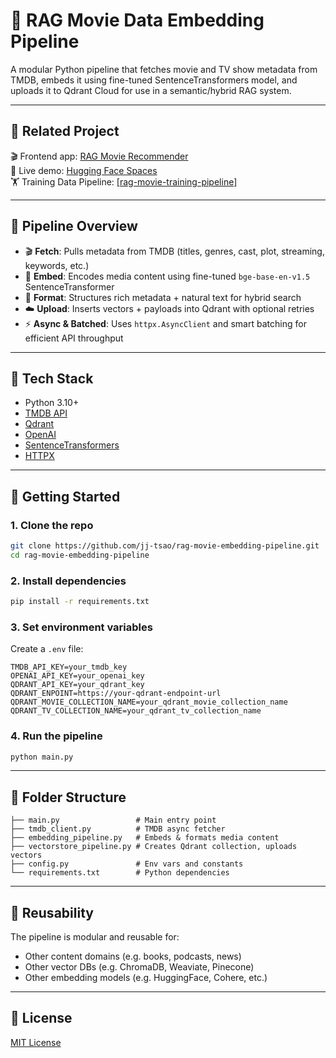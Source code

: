 # 🎥 RAG Movie Data Embedding Pipeline 

A modular Python pipeline that fetches movie and TV show metadata from TMDB, embeds it using fine-tuned SentenceTransformers model, and uploads it to Qdrant Cloud for use in a semantic/hybrid RAG system.

---

## 🔗 Related Project

🎬 Frontend app: [RAG Movie Recommender](https://github.com/jj-tsao/rag-movie-recommender-app)  
🚀 Live demo: [Hugging Face Spaces](https://huggingface.co/spaces/JJTsao/RAG_Movie_Recommendation_Assistant)  
🏋️ Training Data Pipeline: [[rag-movie-training-pipeline]](https://github.com/jj-tsao/rag-movie-training-pipeline)

---

## 🧬 Pipeline Overview

- 🎬 **Fetch**: Pulls metadata from TMDB (titles, genres, cast, plot, streaming, keywords, etc.)
- 🧠 **Embed**: Encodes media content using fine-tuned `bge-base-en-v1.5` SentenceTransformer
- 🧹 **Format**: Structures rich metadata + natural text for hybrid search
- ☁️ **Upload**: Inserts vectors + payloads into Qdrant with optional retries
- ⚡ **Async & Batched**: Uses `httpx.AsyncClient` and smart batching for efficient API throughput

---

## 🔧 Tech Stack

- Python 3.10+
- [TMDB API](https://developer.themoviedb.org/)
- [Qdrant](https://qdrant.tech/)
- [OpenAI](https://platform.openai.com/)
- [SentenceTransformers](https://www.sbert.net/)
- [HTTPX](https://www.python-httpx.org/)

---

## 🚀 Getting Started

### 1. Clone the repo

```bash
git clone https://github.com/jj-tsao/rag-movie-embedding-pipeline.git
cd rag-movie-embedding-pipeline
```

### 2. Install dependencies

```bash
pip install -r requirements.txt
```

### 3. Set environment variables

Create a `.env` file:
```
TMDB_API_KEY=your_tmdb_key
OPENAI_API_KEY=your_openai_key
QDRANT_API_KEY=your_qdrant_key
QDRANT_ENPOINT=https://your-qdrant-endpoint-url
QDRANT_MOVIE_COLLECTION_NAME=your_qdrant_movie_collection_name
QDRANT_TV_COLLECTION_NAME=your_qdrant_tv_collection_name
```

### 4. Run the pipeline

```bash
python main.py
```

---

## 📂 Folder Structure

```
├── main.py                 # Main entry point
├── tmdb_client.py          # TMDB async fetcher
├── embedding_pipeline.py   # Embeds & formats media content
├── vectorstore_pipeline.py # Creates Qdrant collection, uploads vectors
├── config.py               # Env vars and constants
└── requirements.txt        # Python dependencies
```

---

## 🔁 Reusability

The pipeline is modular and reusable for:
- Other content domains (e.g. books, podcasts, news)
- Other vector DBs (e.g. ChromaDB, Weaviate, Pinecone)
- Other embedding models (e.g. HuggingFace, Cohere, etc.)

---

## 📄 License

[MIT License](LICENSE)
